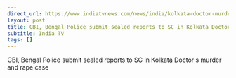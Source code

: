 ```yaml
---
direct_url: https://www.indiatvnews.com/news/india/kolkata-doctor-murder-and-rape-case-cbi-bengal-police-sealed-reports-sc-supreme-court-sandeep-ghosh-cji-dy-chandrachud-mamata-banerjee-bengal-govt-2024-08-22-948072
layout: post
title: CBI, Bengal Police submit sealed reports to SC in Kolkata Doctor s murder and rape case
subtitle: India TV
tags: []
---
```


CBI, Bengal Police submit sealed reports to SC in Kolkata Doctor s murder and rape case
